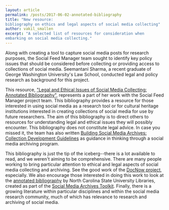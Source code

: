 ```yaml
---
layout: article
permalink: /posts/2017-06-02-annotated-bibliography
title: "New resource:
bibliography on ethics and legal aspects of social media collecting"
author: vakil_smallen
excerpt: "A selected list of resources for consideration when
embarking on social media collecting."
---
```


Along with creating a tool to capture social media posts for research purposes,
the Social Feed Manager team sought to identify key policy issues that should be
considered before collecting or providing access to collections of social media.
Seemantani Sharma, a recent graduate of George Washington University's Law
School, conducted legal and policy research as background for this project.

This resource, ["Legal and Ethical Issues of Social Media Collecting: Annotated Bibliography"](/resources/annotated-bibliography), represents a part of her work with the Social Feed Manager project
team. This bibliography provides a resource for those interested in using social
media as a research tool or for cultural heritage institutions interested in
creating collections of social media for use by future researchers. The aim of
this bibliography is to direct others to resources for understanding legal and
ethical issues they will possibly encounter. This bibliography does not
constitute legal advice. In case you missed it, the team has also written [Building Social Media Archives: Collection Development Guidelines](https://gwu-libraries.github.io/sfm-ui/resources/guidelines) as guidance in thinking through a social media archiving program.

This bibliography is just the tip of the iceberg--there is a lot available to read, and we weren't aiming to be comprehensive. There are many people working to bring particular attention to ethical and legal aspects of social media collecting and archiving. See the good work of the [DocNow project](http://www.docnow.io/), especially. We also encourage those interested in doing this work to look at the [annotated bibliography](https://www.lib.ncsu.edu/social-media-archives-toolkit/bibliography) by North Carolina State University Libraries, created as part of the [Social Media Archives Toolkit](https://www.lib.ncsu.edu/social-media-archives-toolkit). Finally, there is a growing literature
within particular disciplines and within the social media research community, much of which has relevance to research and archiving of social media.

